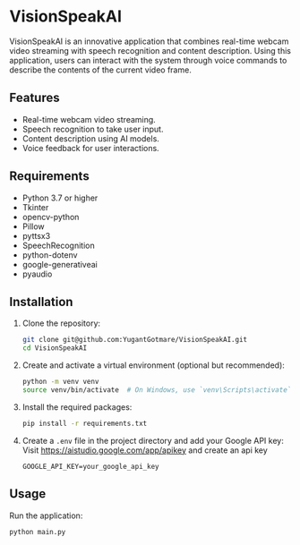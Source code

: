 # VisionSpeakAI

VisionSpeakAI is an innovative application that combines real-time webcam video streaming with speech recognition and content description. Using this application, users can interact with the system through voice commands to describe the contents of the current video frame.

## Features

- Real-time webcam video streaming.
- Speech recognition to take user input.
- Content description using AI models.
- Voice feedback for user interactions.

## Requirements

- Python 3.7 or higher
- Tkinter
- opencv-python
- Pillow
- pyttsx3
- SpeechRecognition
- python-dotenv
- google-generativeai
- pyaudio

## Installation

1. Clone the repository:
    ```sh
    git clone git@github.com:YugantGotmare/VisionSpeakAI.git
    cd VisionSpeakAI
    ```

2. Create and activate a virtual environment (optional but recommended):
    ```sh
    python -m venv venv
    source venv/bin/activate  # On Windows, use `venv\Scripts\activate`
    ```

3. Install the required packages:
    ```sh
    pip install -r requirements.txt
    ```

4. Create a `.env` file in the project directory and add your Google API key:
   Visit https://aistudio.google.com/app/apikey and create an api key
    ```
    GOOGLE_API_KEY=your_google_api_key
    ```

## Usage

Run the application:
```sh
python main.py
